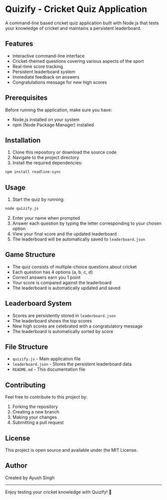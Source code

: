 # Quizify - Cricket Quiz Application

A command-line based cricket quiz application built with Node.js that tests your knowledge of cricket and maintains a persistent leaderboard.

## Features

- Interactive command-line interface
- Cricket-themed questions covering various aspects of the sport
- Real-time score tracking
- Persistent leaderboard system
- Immediate feedback on answers
- Congratulations message for new high scores

## Prerequisites

Before running the application, make sure you have:

- Node.js installed on your system
- npm (Node Package Manager) installed

## Installation

1. Clone this repository or download the source code
2. Navigate to the project directory
3. Install the required dependencies:

```bash
npm install readline-sync
```

## Usage

1. Start the quiz by running:

```bash
node quizify.js
```

2. Enter your name when prompted
3. Answer each question by typing the letter corresponding to your chosen option
4. View your final score and the updated leaderboard
5. The leaderboard will be automatically saved to `leaderboard.json`

## Game Structure

- The quiz consists of multiple-choice questions about cricket
- Each question has 4 options (a, b, c, d)
- Correct answers earn you 1 point
- Your score is compared against the leaderboard
- The leaderboard is automatically updated and saved

## Leaderboard System

- Scores are persistently stored in `leaderboard.json`
- The leaderboard shows the top scores
- New high scores are celebrated with a congratulatory message
- The leaderboard is automatically sorted by score

## File Structure

- `quizify.js` - Main application file
- `leaderboard.json` - Stores the persistent leaderboard data
- `README.md` - This documentation file

## Contributing

Feel free to contribute to this project by:
1. Forking the repository
2. Creating a new branch
3. Making your changes
4. Submitting a pull request

## License

This project is open source and available under the MIT License.

## Author

Created by Ayush Singh

---

Enjoy testing your cricket knowledge with Quizify! 🏏 